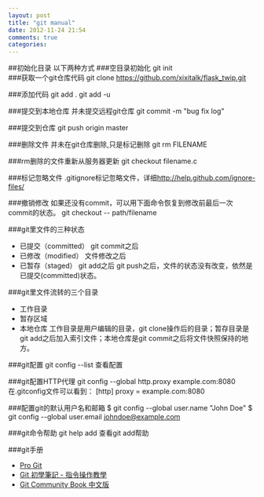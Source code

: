 ```yaml
---
layout: post
title: "git manual"
date: 2012-11-24 21:54
comments: true
categories: 
---
```


##初始化目录
以下两种方式
###空目录初始化
	git init  
###获取一个git仓库代码
	git clone https://github.com/xixitalk/flask_twip.git

###添加代码
	git add .
	git add -u

###提交到本地仓库
并未提交远程git仓库
	git commit -m "bug fix log"

###提交到仓库
	git push origin master

###删除文件
并未在git仓库删除,只是标记删除
	git rm FILENAME

###rm删除的文件重新从服务器更新
	git checkout filename.c

###标记忽略文件
.gitignore标记忽略文件，详细<http://help.github.com/ignore-files/>

###撤销修改
如果还没有commit，可以用下面命令恢复到修改前最后一次commit的状态。
	git checkout -- path/filename

###git里文件的三种状态
* 已提交（committed）  git commit之后
* 已修改（modified）   文件修改之后
* 已暂存（staged）     git add之后
git push之后，文件的状态没有改变，依然是已提交(committed)状态。

###git里文件流转的三个目录
* 工作目录
* 暂存区域
* 本地仓库
工作目录是用户编辑的目录，git clone操作后的目录；暂存目录是git add之后加入索引文件；本地仓库是git commit之后将文件快照保持的地方。

###git配置
	git config --list 查看配置

###git配置HTTP代理
	git config --global http.proxy example.com:8080
在.gitconfig文件可以看到：
	[http]
	      proxy = example.com:8080

###配置git的默认用户名和邮箱
	$ git config --global user.name "John Doe"
	$ git config --global user.email johndoe@example.com

###git命令帮助
	git help add 查看git add帮助

###git手册
* [Pro Git](http://git-scm.com/book/zh/)
* [Git 初學筆記 - 指令操作教學](http://blog.longwin.com.tw/2009/05/git-learn-initial-command-2009/)
* [Git Community Book 中文版](http://gitbook.liuhui998.com/index.html)